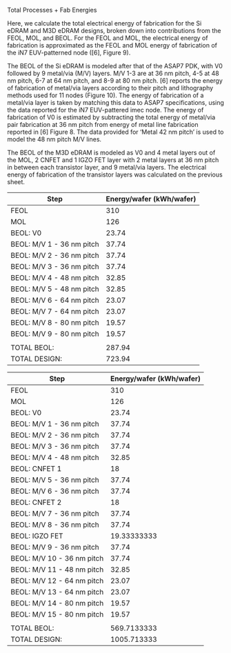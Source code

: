 Total Processes + Fab Energies

Here, we calculate the total electrical energy of fabrication for the Si eDRAM and M3D eDRAM designs, broken down into contributions from the FEOL, MOL, and BEOL. For the FEOL and MOL, the electrical energy of fabrication is approximated as the FEOL and MOL energy of fabrication of the iN7 EUV-patterned node ([6], Figure 9). 

The BEOL of the Si eDRAM is modeled after that of the ASAP7 PDK, with V0 followed by 9 metal/via (M/V) layers. M/V 1-3 are at 36 nm pitch, 4-5 at 48 nm pitch, 6-7 at 64 nm pitch, and 8-9 at 80 nm pitch. [6] reports the energy of fabrication of metal/via layers according to their pitch and lithography methods used for 11 nodes (Figure 10). The energy of fabrication of a metal/via layer is taken by matching this data to ASAP7 specifications, using the data reported for the iN7 EUV-pattered imec node. The energy of fabrication of V0 is estimated by subtracting the total energy of metal/via pair fabrication at 36 nm pitch from energy of metal line fabrication reported in [6] Figure 8. The data provided for ‘Metal 42 nm pitch’ is used to model the 48 nm pitch M/V lines.

The BEOL of the M3D eDRAM is modeled as V0 and 4 metal layers out of the MOL, 2 CNFET and 1 IGZO FET layer with 2 metal layers at 36 nm pitch in between each transistor layer, and 9 metal/via layers. The electrical energy of fabrication of the transistor layers was calculated on the previous sheet. 

| Step                   | Energy/wafer (kWh/wafer) |
|------------------------|--------------------------|
| FEOL                   | 310                      |
| MOL                    | 126                      |
| BEOL: V0               | 23.74                    |
| BEOL: M/V 1 - 36 nm pitch | 37.74                  |
| BEOL: M/V 2 - 36 nm pitch | 37.74                  |
| BEOL: M/V 3 - 36 nm pitch | 37.74                  |
| BEOL: M/V 4 - 48 nm pitch | 32.85                  |
| BEOL: M/V 5 - 48 nm pitch | 32.85                  |
| BEOL: M/V 6 - 64 nm pitch | 23.07                  |
| BEOL: M/V 7 - 64 nm pitch | 23.07                  |
| BEOL: M/V 8 - 80 nm pitch | 19.57                  |
| BEOL: M/V 9 - 80 nm pitch | 19.57                  |
|                          |                          |
| TOTAL BEOL:            | 287.94                   |
| TOTAL DESIGN:          | 723.94                   |

| Step                      | Energy/wafer (kWh/wafer) |
|---------------------------|--------------------------|
| FEOL                      | 310                      |
| MOL                       | 126                      |
| BEOL: V0                  | 23.74                    |
| BEOL: M/V 1 - 36 nm pitch | 37.74                    |
| BEOL: M/V 2 - 36 nm pitch | 37.74                    |
| BEOL: M/V 3 - 36 nm pitch | 37.74                    |
| BEOL: M/V 4 - 48 nm pitch | 32.85                    |
| BEOL: CNFET 1             | 18                       |
| BEOL: M/V 5 - 36 nm pitch | 37.74                    |
| BEOL: M/V 6 - 36 nm pitch | 37.74                    |
| BEOL: CNFET 2             | 18                       |
| BEOL: M/V 7 - 36 nm pitch | 37.74                    |
| BEOL: M/V 8 - 36 nm pitch | 37.74                    |
| BEOL: IGZO FET            | 19.33333333              |
| BEOL: M/V 9 - 36 nm pitch | 37.74                    |
| BEOL: M/V 10 - 36 nm pitch| 37.74                    |
| BEOL: M/V 11 - 48 nm pitch| 32.85                    |
| BEOL: M/V 12 - 64 nm pitch| 23.07                    |
| BEOL: M/V 13 - 64 nm pitch| 23.07                    |
| BEOL: M/V 14 - 80 nm pitch| 19.57                    |
| BEOL: M/V 15 - 80 nm pitch| 19.57                    |
|                           |                          |
| TOTAL BEOL:               | 569.7133333              |
| TOTAL DESIGN:             | 1005.713333              |
